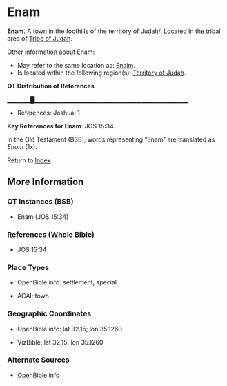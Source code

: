 # Enam
**Enam**. 
A town in the foothills of the territory of Judah/. 
Located in the tribal area of [Tribe of Judah](../../../groups/md/acai/Judah.md). 




Other information about Enam:


* May refer to the same location as: 
[Enaim](Enaim.md). 
* Is located within the following region(s): 
[Territory of Judah](TerritoryOfJudah.md). 


**OT Distribution of References**

▁▁▁▁▁█▁▁▁▁▁▁▁▁▁▁▁▁▁▁▁▁▁▁▁▁▁▁▁▁▁▁▁▁▁▁▁▁▁
* References: Joshua: 1



**Key References for Enam**: 
JOS 15:34. 


In the Old Testament (BSB), words representing “Enam” are translated as 
*Enam* (1x). 




Return to [Index](00-Index.md)

## More Information

### OT Instances (BSB)

* Enam (JOS 15:34)



### References (Whole Bible)

* JOS 15:34


### Place Types

* OpenBible.info: settlement, special

* ACAI: town



### Geographic Coordinates

* OpenBible.info: lat 32.15; lon 35.1260

* VizBible: lat 32.15; lon 35.1260



### Alternate Sources

* [OpenBible.info](https://www.openbible.info/geo/ancient/a26921e)



